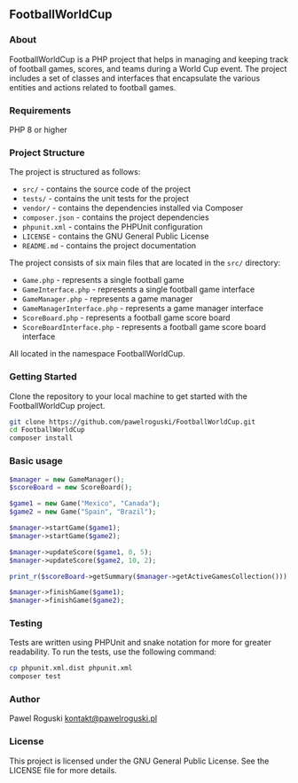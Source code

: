 ## FootballWorldCup

### About

FootballWorldCup is a PHP project that helps in managing and keeping track of football games, scores, and teams during a World Cup event. The project includes a set of classes and interfaces that encapsulate the various entities and actions related to football games.

### Requirements
PHP 8 or higher

### Project Structure
The project is structured as follows:
- `src/` - contains the source code of the project
- `tests/` - contains the unit tests for the project
- `vendor/` - contains the dependencies installed via Composer
- `composer.json` - contains the project dependencies
- `phpunit.xml` - contains the PHPUnit configuration
- `LICENSE` - contains the GNU General Public License
- `README.md` - contains the project documentation

The project consists of six main files that are located in the `src/` directory:
- `Game.php` - represents a single football game
- `GameInterface.php` - represents a single football game interface
- `GameManager.php` - represents a game manager
- `GameManagerInterface.php` - represents a game manager interface
- `ScoreBoard.php` - represents a football game score board
- `ScoreBoardInterface.php` - represents a football game score board interface

All located in the namespace FootballWorldCup.


### Getting Started
Clone the repository to your local machine to get started with the FootballWorldCup project.
```bash
git clone https://github.com/pawelroguski/FootballWorldCup.git
cd FootballWorldCup
composer install
```

### Basic usage
```php
$manager = new GameManager();
$scoreBoard = new ScoreBoard();

$game1 = new Game("Mexico", "Canada");
$game2 = new Game("Spain", "Brazil");

$manager->startGame($game1);
$manager->startGame($game2);

$manager->updateScore($game1, 0, 5);
$manager->updateScore($game2, 10, 2);

print_r($scoreBoard->getSummary($manager->getActiveGamesCollection()));

$manager->finishGame($game1);
$manager->finishGame($game2);
```

### Testing
Tests are written using PHPUnit and snake notation for more for greater readability. To run the tests, use the following command:
```bash
cp phpunit.xml.dist phpunit.xml
composer test
```

### Author
Pawel Roguski [kontakt@pawelroguski.pl](mailto:kontakt@pawelroguski.pl?subject=[GitHub]%20FootballWorldCup)

### License
This project is licensed under the GNU General Public License. See the LICENSE file for more details.
